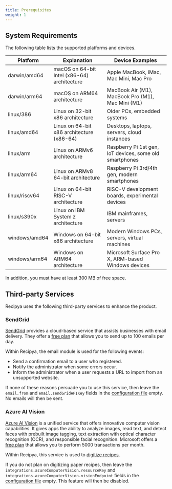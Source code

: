 ```yaml
---
title: Prerequisites
weight: 1
---
```


## System Requirements

The following table lists the supported platforms and devices.

| Platform      | Explanation                                  | Device Examples                                         |
|---------------|----------------------------------------------|---------------------------------------------------------|
| darwin/amd64  | macOS on 64-bit Intel (x86-64) architecture  | Apple MacBook, iMac, Mac Mini, Mac Pro                  |
| darwin/arm64  | macOS on ARM64 architecture                  | MacBook Air (M1), MacBook Pro (M1), Mac Mini (M1)       |
| linux/386     | Linux on 32-bit x86 architecture             | Older PCs, embedded systems                             |
| linux/amd64   | Linux on 64-bit x86 architecture (x86-64)    | Desktops, laptops, servers, cloud instances             |
| linux/arm     | Linux on ARMv6 architecture                  | Raspberry Pi 1st gen, IoT devices, some old smartphones |
| linux/arm64   | Linux on ARMv8 64-bit architecture           | Raspberry Pi 3rd/4th gen, modern smartphones            |
| linux/riscv64 | Linux on 64-bit RISC-V architecture          | RISC-V development boards, experimental devices         |
| linux/s390x   | Linux on IBM System z architecture           | IBM mainframes, servers                                 |
| windows/amd64 | Windows on 64-bit x86 architecture           | Modern Windows PCs, servers, virtual machines           |
| windows/arm64 | Windows on ARM64 architecture                | Microsoft Surface Pro X, ARM-based Windows devices      |

In addition, you must have at least 300 MB of free space.

## Third-party Services

Recipya uses the following third-party services to enhance the product.

### SendGrid

[SendGrid](https://sendgrid.com) provides a cloud-based service that assists businesses with email delivery.
They offer a [free plan](https://sendgrid.com/en-us/pricing) that allows you to send up to 100 emails per day.

Within Recipya, the email module is used for the following events:
- Send a confirmation email to a user who registered.
- Notify the administrator when some errors occur.
- Inform the administrator when a user requests a URL to import from an unsupported website.

If none of these reasons persuade you to use this service, then leave the `email.from` and `email.sendGridAPIKey` fields
in the [configuration file](https://github.com/reaper47/recipya/blob/main/deploy/config.example.json) empty. No emails
will then be sent.

### Azure AI Vision

[Azure AI Vision](https://azure.microsoft.com/en-us/products/ai-services/ai-vision) is a unified service that offers 
innovative computer vision capabilities. It gives apps the ability to analyze images, read text, and detect faces 
with prebuilt image tagging, text extraction with optical character recognition (OCR), and responsible facial 
recognition. Microsoft offers a [free plan](https://azure.microsoft.com/en-us/pricing/details/cognitive-services/computer-vision/)
that allows you to perform 5000 transactions per month.

Within Recipya, this service is used to [digitize recipes](/docs/features/recipes/add#scan).

If you do not plan on digitizing paper recipes, then leave the `integrations.azureComputerVision.resourceKey` and
`integrations.azureComputerVision.visionEndpoint` fields in the [configuration file](https://github.com/reaper47/recipya/blob/main/deploy/config.example.json) 
empty. This feature will then be disabled.
